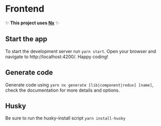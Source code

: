 # Frontend

✨ **This project uses [Nx](https://nx.dev)** ✨

## Start the app

To start the development server run `yarn start`. Open your browser and navigate to http://localhost:4200/. Happy
coding!

## Generate code

Generate code using `yarn nx generate [lib|component|redux] [name]`, check the documentation for more details and
options.

## Husky

Be sure to run the husky-install script `yarn install-husky`